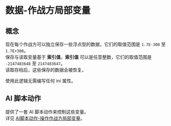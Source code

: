 # 数据-作战方局部变量

## 概念

现在每个作战方可以独立保存一些浮点型的数据，它们的取值范围是 `1.7E-308` 至 `1.7E+308`。  
保存与读取变量基于 **索引值**，**索引值** 可以是任意整数，它们的取值范围是 `-2147483648` 至 `2147483647`。  
读取存档后，这些保存的数据会被恢复。

使用此逻辑无需编写任何 ini 属性。



## AI 脚本动作

提供了一套 AI 脚本动作来控制这些变量。  
详见 [AI脚本动作-操作作战方局部变量](/触发与AI脚本动作/AI脚本动作-操作作战方局部变量.md#ai脚本动作-操作作战方局部变量)。